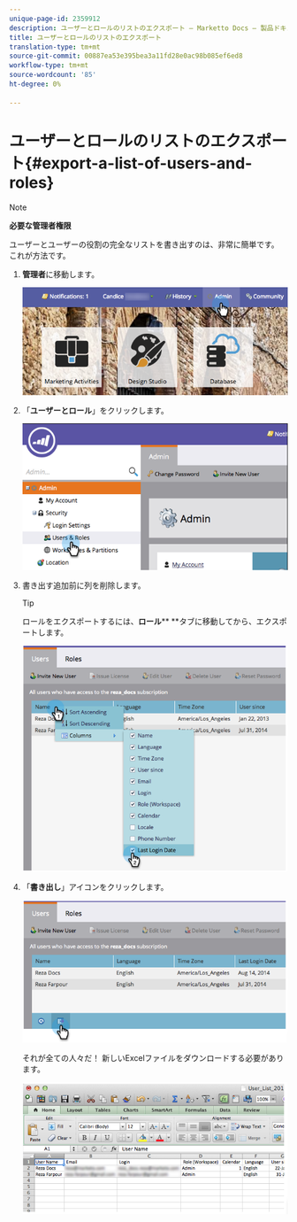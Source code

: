```yaml
---
unique-page-id: 2359912
description: ユーザーとロールのリストのエクスポート — Marketto Docs — 製品ドキュメント
title: ユーザーとロールのリストのエクスポート
translation-type: tm+mt
source-git-commit: 00887ea53e395bea3a11fd28e0ac98b085ef6ed8
workflow-type: tm+mt
source-wordcount: '85'
ht-degree: 0%

---
```



# ユーザーとロールのリストのエクスポート{#export-a-list-of-users-and-roles}

>[!NOTE]
>
>**必要な管理者権限**

ユーザーとユーザーの役割の完全なリストを書き出すのは、非常に簡単です。 これが方法です。

1. **管理者**&#x200B;に移動します。

   ![](assets/adminhand.png)

1. 「**ユーザーとロール**」をクリックします。

   ![](assets/image2014-9-10-9-3a25-3a27.png)

1. 書き出す追加前に列を削除します。

   >[!TIP]
   >
   >ロールをエクスポートするには、**ロール**** **タブに移動してから、エクスポートします。

   ![](assets/image2014-9-10-9-3a25-3a49.png)

1. 「**書き出し**」アイコンをクリックします。

   ![](assets/image2014-9-10-9-3a26-3a3.png)

   それが全ての人々だ！ 新しいExcelファイルをダウンロードする必要があります。

   ![](assets/image2014-9-10-9-3a26-3a17.png)

